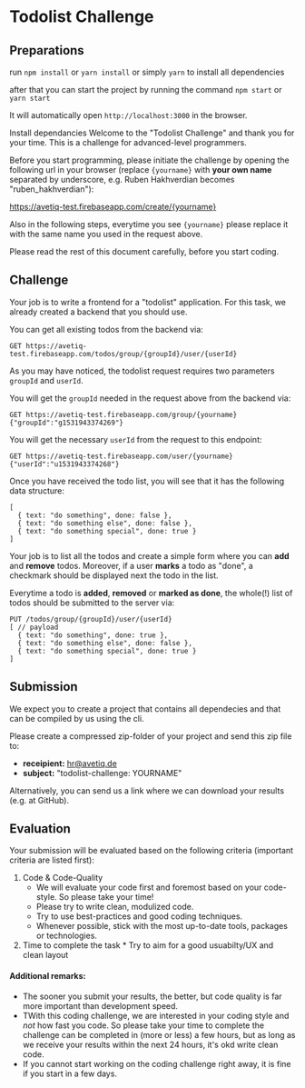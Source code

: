 Todolist Challenge
=============================================

Preparations
---------------------------------------------

run `npm install` or `yarn install` or simply `yarn` to install all dependencies 

after that you can start the project by running the command `npm start` or `yarn start`

It will automatically open `http://localhost:3000` in the browser.



Install dependancies Welcome to the "Todolist Challenge" and thank you for your time.
This is a challenge for advanced-level programmers.

Before you start programming, please initiate the challenge by opening the following url in your browser (replace `{yourname}` with **your own name** separated by underscore, e.g. Ruben Hakhverdian becomes "ruben_hakhverdian"):

https://avetiq-test.firebaseapp.com/create/{yourname}

Also in the following steps, everytime you see `{yourname}` please replace it with the same name you used in the request above.

Please read the rest of this document carefully, before you start coding.

Challenge
---------------------------------------------

Your job is to write a frontend for a "todolist" application. For this task, we already created a backend that you should use.

You can get all existing todos from the backend via:

    GET https://avetiq-test.firebaseapp.com/todos/group/{groupId}/user/{userId}

As you may have noticed, the todolist request requires two parameters `groupId` and `userId`.

You will get the `groupId` needed in the request above from the backend via:

    GET https://avetiq-test.firebaseapp.com/group/{yourname}    {"groupId":"g1531943374269"}

You will get the necessary `userId` from the request to this endpoint:

    GET https://avetiq-test.firebaseapp.com/user/{yourname}    {"userId":"u1531943374268"}

Once you have received the todo list, you will see that it has the following data structure:

    [
      { text: "do something", done: false },
      { text: "do something else", done: false },
      { text: "do something special", done: true }
    ]

Your job is to list all the todos and create a simple form where you can **add** and **remove** todos.
Moreover, if a user **marks** a todo as "done", a checkmark should be displayed next the todo in the list.

Everytime a todo is **added**, **removed** or **marked as done**, the whole(!) list of todos should be submitted to the server via:

    PUT /todos/group/{groupId}/user/{userId}
    [ // payload
      { text: "do something", done: true },
      { text: "do something else", done: false },
      { text: "do something special", done: true }
    ]

Submission
-----------------------------

We expect you to create a project that contains all dependecies and that can be compiled by us using the cli.

Please create a compressed zip-folder of your project and send this zip file to:

* **receipient:** hr@avetiq.de
* **subject:** "todolist-challenge: YOURNAME"

Alternatively, you can send us a link where we can download your results (e.g. at GitHub).

Evaluation
-----------------------------

Your submission will be evaluated based on the following criteria (important criteria are listed first):

1. Code & Code-Quality
    * We will evaluate your code first and foremost based on your code-style.
      So please take your time!
    * Please try to write clean, modulized code.
    * Try to use best-practices and good coding techniques.
    * Whenever possible, stick with the most up-to-date tools, packages or technologies.
2. Time to complete the task  * Try to aim for a good usuabilty/UX and clean layout

#### Additional remarks:

* The sooner you submit your results, the better, but code quality is far more important than development speed.
* TWith this coding challenge, we are interested in your coding style and *not* how fast you code. So please take your time to complete the challenge can be completed in (more or less) a few hours, but as long as we receive your results within the next 24 hours, it's okd write clean code.
* If you cannot start working on the coding challenge right away, it is fine if you start in a few days.
<!--stackedit_data:
eyJoaXN0b3J5IjpbMTE2OTgxMTM3Ml19
-->